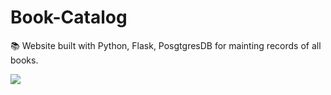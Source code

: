 # Book-Catalog
📚 Website built with Python, Flask, PosgtgresDB for mainting records of all books.

![](books-inc.gif)